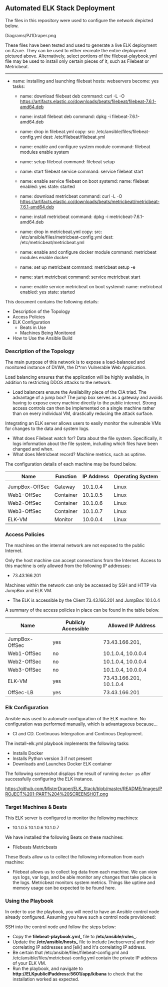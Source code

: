 ## Automated ELK Stack Deployment

The files in this repository were used to configure the network depicted below.

Diagrams/PJ1Draper.png

These files have been tested and used to generate a live ELK deployment on Azure. They can be used to either recreate the entire deployment pictured above. Alternatively, select portions of the filebeat-playbook.yml file may be used to install only certain pieces of it, such as Filebeat or Metricbeat.

---
- name: installing and launching filebeat
  hosts: webservers
  become: yes
  tasks:

  - name: download filebeat deb
    command: curl -L -O https://artifacts.elastic.co/downloads/beats/filebeat/filebeat-7.6.1-amd64.deb

  - name: install filebeat deb
    command: dpkg -i filebeat-7.6.1-amd64.deb

  - name: drop in filebeat.yml
    copy:
      src: /etc/ansible/files/filebeat-config.yml
      dest: /etc/filebeat/filebeat.yml

  - name: enable and configure system module
    command: filebeat modules enable system

  - name: setup filebeat
    command: filebeat setup

  - name: start filebeat service
    command: service filebeat start

  - name: enable service filebeat on boot
    systemd:
      name: filebeat
      enabled: yes
      state: started

  - name: download metricbeat
    command: curl -L -O https://artifacts.elastic.co/downloads/beats/metricbeat/metricbeat-7.6.1-amd64.deb

  - name: install metricbeat
    command: dpkg -i metricbeat-7.6.1-amd64.deb

  - name: drop in metricbeat.yml
    copy:
      src: /etc/ansible/files/metricbeat-config.yml
      dest: /etc/metricbeat/metricbeat.yml

  - name: enable and configure docker module
    command: metricbeat modules enable docker

  - name: set up metricbeat
    command: metricbeat setup -e

  - name: start metricbeat
    command: service metricbeat start

  - name: enable service metricbeat on boot
    systemd:
      name: metricbeat
      enabled: yes
      state: started

This document contains the following details:
- Description of the Topology
- Access Policies
- ELK Configuration
  - Beats in Use
  - Machines Being Monitored
- How to Use the Ansible Build


### Description of the Topology

The main purpose of this network is to expose a load-balanced and monitored instance of DVWA, the D*mn Vulnerable Web Application.

Load balancing ensures that the application will be highly available, in addition to restricting DDOS attacks to the network.
- Load balancers ensure the Availability piece of the CIA triad. The advantage of a jump box? The jump box serves as a gateway and avoids having to expose every machine directly to the public internet.  Strong access controls can then be implemented on a single machine rather than on every individual VM, drastically reducing the attack surface.

Integrating an ELK server allows users to easily monitor the vulnerable VMs for changes to the data and system logs.
- What does Filebeat watch for?
  Data about the file system.  Specifically, it logs information about the file system, including which files have been changed and when.
- What does Metricbeat record?
  Machine metrics, such as uptime.

The configuration details of each machine may be found below.


| Name           | Function  | IP Address | Operating System |
|----------------|-----------|------------|------------------|
|                |           |            |                  |
| JumpBox-OffSec | Gateway   | 10.1.0.4   | Linux            |
| Web1-OffSec    | Container | 10.1.0.5   | Linux            |
| Web2-OffSec    | Container | 10.1.0.6   | Linux            |
| Web3-OffSec    | Container | 10.1.0.7   | Linux            |
| ELK-VM         | Monitor   | 10.0.0.4   | Linux            |

### Access Policies

The machines on the internal network are not exposed to the public Internet. 

Only the host machine can accept connections from the Internet. Access to this machine is only allowed from the following IP addresses:
- 73.43.166.201

Machines within the network can only be accessed by SSH and HTTP via JumpBox and ELK VM.
- The ELK is accessible by the Client 73.43.166.201 and JumpBox 10.1.0.4

A summary of the access policies in place can be found in the table below.

| Name           | Publicly Accessible | Allowed IP Address      |
|----------------|---------------------|-------------------------|
|                |                     |                         |
| JumpBox-OffSec | yes                 | 73.43.166.201,          |
| Web1-OffSec    | no                  | 10.1.0.4, 10.0.0.4      |
| Web2-OffSec    | no                  | 10.1.0.4, 10.0.0.4      |
| Web3-OffSec    | no                  | 10.1.0.4, 10.0.0.4      |
| ELK-VM         | yes                 | 73.43.166.201, 10.1.0.4 |
| OffSec-LB      | yes                 | 73.43.166.201           |


               

### Elk Configuration

Ansible was used to automate configuration of the ELK machine. No configuration was performed manually, which is advantageous because...
- CI and CD. Continuous Intergration and Continous Deployment.

The install-elk.yml playbook implements the following tasks:
- Installs Docker
- Installs Python version 3 if not present
- Downloads and Launches Docker ELK container
 

The following screenshot displays the result of running `docker ps` after successfully configuring the ELK instance.

https://github.com/MisterDraper/ELK_Stack/blob/master/README/Images/PROJECT%201-PART%204%20SCREENSHOT.png

### Target Machines & Beats
This ELK server is configured to monitor the following machines:
- 10.1.0.5
  10.1.0.6
  10.1.0.7

We have installed the following Beats on these machines:
- Filebeats
  Metricbeats

These Beats allow us to collect the following information from each machine:
- Filebeat allows us to collect log data from each machine.  We can view sys logs, var logs, and be able monitor any changes that take place is the logs.
  Metricbeat monitors system metrics.  Things like uptime and memory usage can be expected to be found here.

### Using the Playbook
In order to use the playbook, you will need to have an Ansible control node already configured. Assuming you have such a control node provisioned: 

SSH into the control node and follow the steps below:
- Copy the __filebeat-playbook.yml___ file to __/etc/ansible/roles___.
- Update the __/etc/ansible/hosts___ file to include [webservers] and their correlating IP addresses and [elk] and it's correlating IP address.
- Be certain that /etc/ansible/files/filebeat-config.yml and /etc/ansible/files/metricbeat-config.yml contain the private IP address of your ELK VM.
- Run the playbook, and navigate to __http://ELKpublicIPaddress:5601/app/kibana__ to check that the installation worked as expected.
